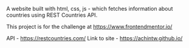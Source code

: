 A website built with html, css, js - which fetches information about countries using REST Countries API.

This project is for the challenge at https://www.frontendmentor.io/

API - https://restcountries.com/
Link to site - https://achintw.github.io/
